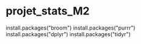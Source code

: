 # projet_stats_M2

install.packages("broom")
install.packages("purrr")
install.packages("dplyr")
install.packages("tidyr")
